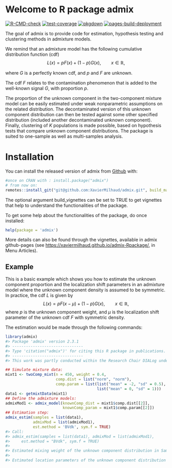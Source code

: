 
<!-- README.md is generated from README.Rmd. Please edit that file -->

# Welcome to R package admix

<!-- badges: start -->

[![R-CMD-check](https://github.com/XavierMilhaud/admix-Rpackage/actions/workflows/R-CMD-check.yaml/badge.svg)](https://github.com/XavierMilhaud/admix-Rpackage/actions/workflows/R-CMD-check.yaml)
[![test-coverage](https://github.com/XavierMilhaud/admix-Rpackage/actions/workflows/test-coverage.yaml/badge.svg)](https://github.com/XavierMilhaud/admix-Rpackage/actions/workflows/test-coverage.yaml)
[![pkgdown](https://github.com/XavierMilhaud/admix-Rpackage/actions/workflows/pkgdown.yaml/badge.svg)](https://github.com/XavierMilhaud/admix-Rpackage/actions/workflows/pkgdown.yaml)
[![pages-build-deployment](https://github.com/XavierMilhaud/admix-Rpackage/actions/workflows/pages/pages-build-deployment/badge.svg)](https://github.com/XavierMilhaud/admix-Rpackage/actions/workflows/pages/pages-build-deployment)

The goal of admix is to provide code for estimation, hypothesis testing
and clustering methods in admixture models.

We remind that an admixture model has the following cumulative
distribution function (cdf) $$
  L(x) = pF(x) + (1-p)G(x), \qquad x \in \mathbb{R},
$$

where $G$ is a perfectly known cdf, and $p$ and $F$ are unknown.

The cdf $F$ relates to the contamination phenomenon that is added to the
well-known signal $G$, with proportion $p$.

The proportion of the unknown component in the two-component mixture
model can be easily estimated under weak nonparametric assumptions on
the related distribution. The decontaminated version of this unknown
component distribution can then be tested against some other specified
distribution (included another decontaminated unknown component).
Finally, clustering of $K$ populations is made possible, based on
hypothesis tests that compare unknown component distributions. The
package is suited to one-sample as well as multi-samples analysis.

# Installation

<!-- You can install the released version of admix from [CRAN](https://CRAN.R-project.org) with: -->

You can install the released version of admix from
[Github](https://github.com/XavierMilhaud/admix-Rpackage) with:

``` r
#once on CRAN with : install.package("admix")
# from now on:
remotes::install_git("git@github.com:XavierMilhaud/admix.git", build_manual = TRUE, build_vignettes = TRUE)
```

The optional argument build_vignettes can be set to TRUE to get
vignettes that help to understand the functionalities of the package.

To get some help about the functionalities of the package, do once
installed:

``` r
help(package = 'admix')
```

More details can also be found through the vignettes, available in admix
github-pages (see <https://xaviermilhaud.github.io/admix-Rpackage/>, in Menu
Articles).

## Example

This is a basic example which shows you how to estimate the unknown
component proportion and the localization shift parameters in an
admixture model where the unknown component density is assumed to be
symmetric. In practice, the cdf $L$ is given by $$
L(x) = p F(x-\mu) + (1-p) G(x), \qquad x \in \mathbb{R},
$$ where $p$ is the unknown component weight, and $\mu$ is the
localization shift parameter of the unknown cdf $F$ with symmetric
density.

The estimation would be made through the following commands:

``` r
library(admix)
#> Package 'admix' version 2.3.1
#> -------------------------------
#> Type 'citation("admix")' for citing this R package in publications.
#> -------------------------------
#> This work was partly conducted within the Research Chair DIALog under the aegis of the Risk Foundation, an initiative by CNP Assurances.
```

``` r
## Simulate mixture data:
mixt1 <- twoComp_mixt(n = 450, weight = 0.4,
                      comp.dist = list("norm", "norm"),
                      comp.param = list(list("mean" = -2, "sd" = 0.5),
                                        list("mean" = 0, "sd" = 1)))
data1 <- getmixtData(mixt1)
## Define the admixture models:
admixMod1 <- admix_model(knownComp_dist = mixt1$comp.dist[[2]],
                         knownComp_param = mixt1$comp.param[[2]])
## Estimation step:
admix_estim(samples = list(data1),
            admixMod = list(admixMod1),
            est.method = 'BVdk', sym.f = TRUE)
#> Call:
#> admix_estim(samples = list(data1), admixMod = list(admixMod1), 
#>     est.method = "BVdk", sym.f = TRUE)
#> 
#> Estimated mixing weight of the unknown component distribution in Sample 1: 0.4
#> 
#> Estimated location parameters of the unknown component distribution in Sample 1: -2.09
```

<!-- badges: end -->
